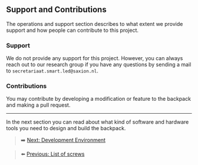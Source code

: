 ## Support and Contributions

The operations and support section describes to what extent we provide support and how people can contribute to this project.

### Support
We do not provide any support for this project. However, you can always reach out to our research group if you have any questions by sending a mail to `secretariaat.smart.led@saxion.nl`.

### Contributions
You may contribute by developing a modification or feature to the backpack and making a pull request. 

***

In the next section you can read about what kind of software and hardware tools you need to design and build the backpack.

> ➡️ [Next: Development Environment](./10-development-environment.md)

> ⬅️ [Previous: List of screws](./8.4-list-of-screws.md)

